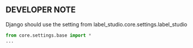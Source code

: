 ## DEVELOPER NOTE

Django should use the setting from label_studio.core.settings.label_studio

```python label_studio.core.settings.label_studio.py
from core.settings.base import * 
...
```

